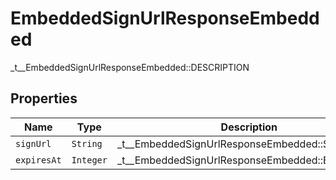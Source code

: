 

# EmbeddedSignUrlResponseEmbedded

_t__EmbeddedSignUrlResponseEmbedded::DESCRIPTION

## Properties

| Name | Type | Description | Notes |
|------------ | ------------- | ------------- | -------------|
| `signUrl` | ```String``` |  _t__EmbeddedSignUrlResponseEmbedded::SIGN_URL  |  |
| `expiresAt` | ```Integer``` |  _t__EmbeddedSignUrlResponseEmbedded::EXPIRES_AT  |  |




